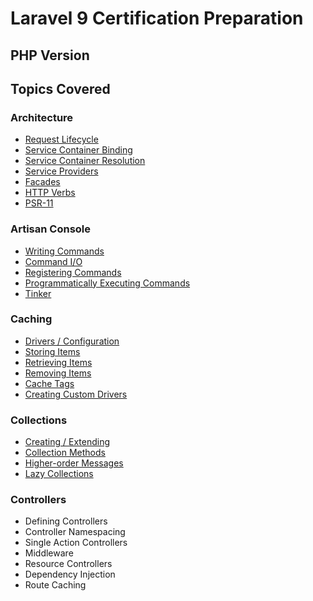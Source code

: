 # Laravel 9 Certification Preparation

## PHP Version

## Topics Covered

### Architecture

- [Request Lifecycle](https://laravel.com/docs/9.x/lifecycle)
- [Service Container Binding](https://laravel.com/docs/9.x/container#binding)
- [Service Container Resolution](https://laravel.com/docs/9.x/container#resolving)
- [Service Providers](https://laravel.com/docs/9.x/providers#main-content)
- [Facades](https://laravel.com/docs/9.x/facades#main-content)
- [HTTP Verbs](https://developer.mozilla.org/en-US/docs/Web/HTTP/Methods)
- [PSR-11](https://github.com/php-fig/fig-standards/blob/master/accepted/PSR-11-container.md)

### Artisan Console

- [Writing Commands](https://laravel.com/docs/9.x/artisan#writing-commands)
- [Command I/O](https://laravel.com/docs/9.x/artisan#command-io)
- [Registering Commands](https://laravel.com/docs/9.x/artisan#registering-commands)
- [Programmatically Executing Commands](https://laravel.com/docs/9.x/artisan#programmatically-executing-commands)
- [Tinker](https://laravel.com/docs/9.x/artisan#tinker)

### Caching
- [Drivers / Configuration](https://laravel.com/docs/9.x/cache#configuration)
- [Storing Items](https://laravel.com/docs/9.x/cache#storing-items-in-the-cache)
- [Retrieving Items](https://laravel.com/docs/9.x/cache#retrieving-items-from-the-cache)
- [Removing Items](https://laravel.com/docs/9.x/cache#removing-items-from-the-cache)
- [Cache Tags](https://laravel.com/docs/9.x/cache#cache-tags)
- [Creating Custom Drivers](https://laravel.com/docs/9.x/cache#adding-custom-cache-drivers)

### Collections
- [Creating / Extending](aravel.com/docs/9.x/collections#creating-collections)
- [Collection Methods](https://laravel.com/docs/9.x/collections#available-methods)
- [Higher-order Messages](https://laravel.com/docs/9.x/collections#higher-order-messages)
- [Lazy Collections](https://laravel.com/docs/9.x/collections#lazy-collections)

### Controllers
- Defining Controllers
- Controller Namespacing
- Single Action Controllers
- Middleware
- Resource Controllers
- Dependency Injection
- Route Caching

